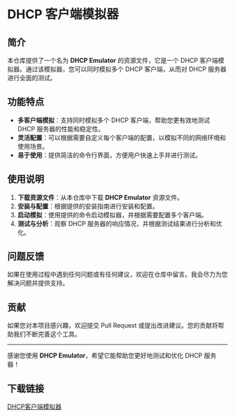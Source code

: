 # DHCP 客户端模拟器

## 简介

本仓库提供了一个名为 **DHCP Emulator** 的资源文件，它是一个 DHCP 客户端模拟器。通过该模拟器，您可以同时模拟多个 DHCP 客户端，从而对 DHCP 服务器进行全面的测试。

## 功能特点

- **多客户端模拟**：支持同时模拟多个 DHCP 客户端，帮助您更有效地测试 DHCP 服务器的性能和稳定性。
- **灵活配置**：可以根据需要自定义每个客户端的配置，以模拟不同的网络环境和使用场景。
- **易于使用**：提供简洁的命令行界面，方便用户快速上手并进行测试。

## 使用说明

1. **下载资源文件**：从本仓库中下载 **DHCP Emulator** 资源文件。
2. **安装与配置**：根据提供的安装指南进行安装和配置。
3. **启动模拟**：使用提供的命令启动模拟器，并根据需要配置多个客户端。
4. **测试与分析**：观察 DHCP 服务器的响应情况，并根据测试结果进行分析和优化。

## 问题反馈

如果在使用过程中遇到任何问题或有任何建议，欢迎在仓库中留言。我会尽力为您解决问题并提供支持。

## 贡献

如果您对本项目感兴趣，欢迎提交 Pull Request 或提出改进建议。您的贡献将帮助我们不断完善这个工具。

---

感谢您使用 **DHCP Emulator**，希望它能帮助您更好地测试和优化 DHCP 服务器！

## 下载链接

[DHCP客户端模拟器](https://pan.quark.cn/s/c83b7a34d318)